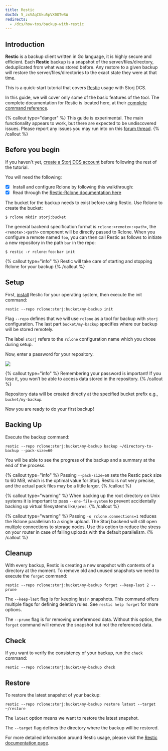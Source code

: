 ```yaml
---
title: Restic
docId: 5_zxVAqCUku5pVX0OTwSW
redirects:
  - /dcs/how-tos/backup-with-restic
---
```


## Introduction

**Restic** is a backup client written in Go language, it is highly secure and efficient. Each **Restic** backup is a snapshot of the server/files/directory, deduplicated from what was stored before. Any restore to a given backup will restore the server/files/directories to the exact state they were at that time.

This is a quick-start tutorial that covers [Restic](https://restic.net) usage with Storj DCS.&#x20;

In this guide, we will cover only some of the basic features of the tool. The complete documentation for Restic is located here, at their [complete command reference](https://restic.readthedocs.io/en/latest/manual_rest.html).

{% callout type="danger"  %}
This guide is experimental. The main functionality appears to work, but there are expected to be undiscovered issues. Please report any issues you may run into on this [forum thread](https://forum.storj.io/t/two-more-tech-previews-rclone-and-restic/6072).
{% /callout %}

## Before you begin

If you haven't yet, [create a Storj DCS account](https://us1.storj.io/signup?partner=restic) before following the rest of the tutorial.

You will need the following:

- [x] Install and configure Rclone by following this walkthrough: [](docId:LdrqSoECrAyE_LQMvj3aF)
- [x] Read through the [Restic-Rclone documentation here](https://restic.readthedocs.io/en/latest/030_preparing_a_new_repo.html#other-services-via-rclone)

The bucket for the backup needs to exist before using Restic. Use Rclone to create the bucket:

```Text
$ rclone mkdir storj:bucket
```

The general backend specification format is `rclone:<remote>:<path>`, the `<remote>:<path>` component will be directly passed to Rclone. When you configure a remote named `foo`, you can then call Restic as follows to initiate a new repository in the path `bar` in the repo:

```Text
$ restic -r rclone:foo:bar init
```

{% callout type="info"  %}
Restic will take care of starting and stopping Rclone for your backup
{% /callout %}

## Setup

First, [install](https://restic.readthedocs.io/en/stable/020_installation.html) Restic for your operating system, then execute the init command:

```Text
restic --repo rclone:storj:bucket/my-backup init
```

Flag `--repo` defines that we will use `rclone` as a tool for backup with `storj` configuration. The last part `bucket/my-backup` specifies where our backup will be stored remotely.&#x20;

The label `storj` refers to the `rclone` configuration name which you chose during setup.&#x20;

Now, enter a password for your repository.

![](https://archbee-image-uploads.s3.amazonaws.com/kv3plx2xmXcUGcVl4Lttj/9Pwnr8Xm5xOZElCIB8OzE_restic.png)

{% callout type="info"  %}
Remembering your password is important! If you lose it, you won’t be able to access data stored in the repository.
{% /callout %}

Repository data will be created directly at the specified bucket prefix e.g., `bucket/my-backup`.

Now you are ready to do your first backup!

## Backing Up

Execute the backup command:&#x20;

```Text
restic --repo rclone:storj:bucket/my-backup backup ~/directory-to-backup --pack-size=60
```

You will be able to see the progress of the backup and a summary at the end of the process.

{% callout type="info"  %}
Passing `--pack-size=60` sets the Restic pack size to 60 MiB, which is the optimal value for Storj. Restic is not very precise, and the actual pack files may be a little larger.
{% /callout %}

{% callout type="warning"  %}
When backing up the root directory on Unix systems it is important to pass `--one-file-system` to prevent accidentally backing up virtual filesystems like`/proc`.
{% /callout %}

{% callout type="warning"  %}
Passing `-o rclone.connections=1` reduces the Rclone parallelism to a single upload. The Storj backend will still open multiple connections to storage nodes. Use this option to reduce the stress on your router in case of failing uploads with the default parallelism.
{% /callout %}

## Cleanup

With every backup, Restic is creating a new snapshot with contents of a directory at the moment. To remove old and unused snapshots we need to execute the `forget` command:

```Text
restic --repo rclone:storj:bucket/my-backup forget --keep-last 2 --prune
```

The `--keep-last` flag is for keeping last `n` snapshots. This command offers multiple flags for defining deletion rules. See `restic help forget` for more options.

The `--prune` flag is for removing unreferenced data. Without this option, the `forget` command will remove the snapshot but not the referenced data.

## Check

If you want to verify the consistency of your backup, run the `check` command:

```Text
restic --repo rclone:storj:bucket/my-backup check
```

## Restore

To restore the latest snapshot of your backup:

```Text
restic --repo rclone:storj:bucket/my-backup restore latest --target ~/restore
```

The `latest` option means we want to restore the latest snapshot.&#x20;

The `--target` flag defines the directory where the backup will be restored.

For more detailed information around Restic usage, please visit the [Restic documentation page](https://restic.readthedocs.io).

